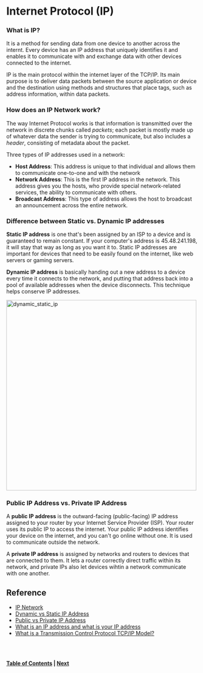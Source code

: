 # Internet Protocol (IP)

### What is IP?
It is a method for sending data from one device to another across the internt. Every device has an IP address that uniquely identifies it and enables it to communicate with and exchange data with other devices connected to the internet.

IP is the main protocol within the internet layer of the TCP/IP. Its main purpose is to deliver data packets between the source application or device and the destination using methods and structures that place tags, such as address information, within data packets.

### How does an IP Network work?

The way Internet Protocol works is that information is transmitted over the network in discrete chunks called *packets*; each packet is mostly made up of whatever data the sender is trying to communicate, but also includes a *header*, consisting of metadata about the packet.

Three types of IP addresses used in a network:
* **Host Address**: This address is unique to that individual and allows them to communicate one-to-one and with the network
* **Network Address**: This is the first IP address in the network. This address gives you the hosts, who provide special network-related services, the ability to communicate with others.
* **Broadcast Address**: This type of address allows the host to broadcast an announcement across the entire network.

### Difference between Static vs. Dynamic IP addresses
**Static IP address** is one that's been assigned by an ISP to a device and is guaranteed to remain constant. If your computer's address is 45.48.241.198, it will stay that way as long as you want it to. Static IP addresses are important for devices that need to be easily found on the internet, like web servers or gaming servers.

**Dynamic IP address** is basically handing out a new address to a device every time it connects to the network, and putting that address back into a pool of available addresses when the device disconnects. This technique helps conserve IP addresses.

<img src = "https://whatismyipaddress.com/wp-content/uploads/diagram.png"  alt = "dynamic_static_ip" width = "500"/>

### Public IP Address vs. Private IP Address
A **public IP address** is the outward-facing (public-facing) IP address assigned to your router by your Internet Service Provider (ISP). Your router uses its public IP to access the internet. Your public IP address identifies your device on the internet, and  you can't go online without one. It is used to communicate outside the network.

A **private IP address** is assigned by networks and routers to devices that are connected to them. It lets a router correctly direct traffic within its network, and private IPs also let devices wihtin a network communicate with one another.


## Reference
* [IP Network](https://www.mitel.com/features-benefits/ip-network)
* [Dynamic vs Static IP Address](https://whatismyipaddress.com/dynamic-static)
* [Public vs Private IP Address](https://www.avg.com/en/signal/public-vs-private-ip-address)
* [What is an IP address and what is your IP address](https://www.networkworld.com/article/3588315/what-is-an-ip-address-and-what-is-your-ip-address.html)
* [What is a Transmission Control Protocol TCP/IP Model?](https://www.fortinet.com/resources/cyberglossary/tcp-ip)

<br /><br />
<!-- blank line -->

**[Table of Contents](https://github.com/rmarasigan/notes#table-of-contents) | [Next](TCP.md)**